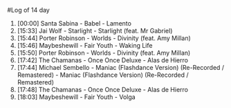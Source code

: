 #Log of 14 day

1. [00:00] Santa Sabina - Babel - Lamento
1. [15:33] Jai Wolf - Starlight - Starlight (feat. Mr Gabriel)
1. [15:44] Porter Robinson - Worlds - Divinity (feat. Amy Millan)
1. [15:46] Maybeshewill - Fair Youth - Waking Life
1. [15:50] Porter Robinson - Worlds - Divinity (feat. Amy Millan)
1. [17:42] The Chamanas - Once Once Deluxe - Alas de Hierro
1. [17:44] Michael Sembello - Maniac (Flashdance Version) (Re-Recorded / Remastered) - Maniac (Flashdance Version) (Re-Recorded / Remastered)
1. [17:48] The Chamanas - Once Once Deluxe - Alas de Hierro
1. [18:03] Maybeshewill - Fair Youth - Volga
